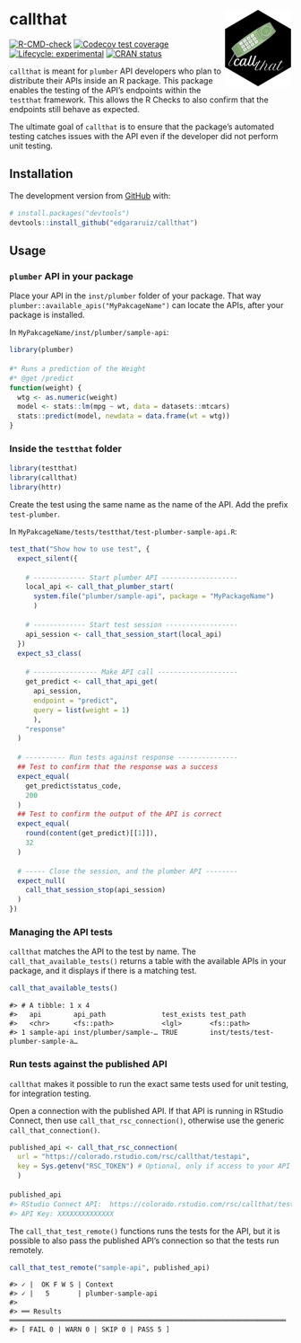 
<!-- README.md is generated from README.Rmd. Please edit that file -->

# callthat <img src='man/figures/logo.png' align="right" height="138" />

<!-- badges: start -->

[![R-CMD-check](https://github.com/edgararuiz/callthat/workflows/R-CMD-check/badge.svg)](https://github.com/edgararuiz/callthat/actions)
[![Codecov test
coverage](https://codecov.io/gh/edgararuiz/callthat/branch/master/graph/badge.svg)](https://codecov.io/gh/edgararuiz/callthat?branch=master)
[![Lifecycle:
experimental](https://img.shields.io/badge/lifecycle-experimental-orange.svg)](https://lifecycle.r-lib.org/articles/stages.html#experimental)
[![CRAN
status](https://www.r-pkg.org/badges/version/callthat)](https://CRAN.R-project.org/package=callthat)
<!-- badges: end -->

`callthat` is meant for `plumber` API developers who plan to distribute
their APIs inside an R package. This package enables the testing of the
API’s endpoints within the `testthat` framework. This allows the R
Checks to also confirm that the endpoints still behave as expected.

The ultimate goal of `callthat` is to ensure that the package’s
automated testing catches issues with the API even if the developer did
not perform unit testing.

## Installation

The development version from [GitHub](https://github.com/) with:

``` r
# install.packages("devtools")
devtools::install_github("edgararuiz/callthat")
```

## Usage

### `plumber` API in your package

Place your API in the `inst/plumber` folder of your package. That way
`plumber::available_apis("MyPakcageName")` can locate the APIs, after
your package is installed.

In `MyPakcageName/inst/plumber/sample-api`:

``` r
library(plumber)

#* Runs a prediction of the Weight
#* @get /predict
function(weight) {
  wtg <- as.numeric(weight)
  model <- stats::lm(mpg ~ wt, data = datasets::mtcars)
  stats::predict(model, newdata = data.frame(wt = wtg))
}
```

### Inside the `testthat` folder

``` r
library(testthat)
library(callthat)
library(httr)
```

Create the test using the same name as the name of the API. Add the
prefix `test-plumber`.

In `MyPakcageName/tests/testthat/test-plumber-sample-api.R`:

``` r
test_that("Show how to use test", {
  expect_silent({
    
    # ------------- Start plumber API ------------------- 
    local_api <- call_that_plumber_start(
      system.file("plumber/sample-api", package = "MyPackageName")
      )
    
    # ------------- Start test session ------------------ 
    api_session <- call_that_session_start(local_api)
  })
  expect_s3_class(
    
    # ---------------- Make API call --------------------
    get_predict <- call_that_api_get(
      api_session, 
      endpoint = "predict", 
      query = list(weight = 1)
      ),
    "response"
  )
  
  # ---------- Run tests against response ---------------
  ## Test to confirm that the response was a success
  expect_equal(
    get_predict$status_code,
    200
  )
  ## Test to confirm the output of the API is correct
  expect_equal(
    round(content(get_predict)[[1]]),
    32
  )
  
  # ----- Close the session, and the plumber API --------
  expect_null(
    call_that_session_stop(api_session)
  )
})
```

### Managing the API tests

`callthat` matches the API to the test by name. The
`call_that_available_tests()` returns a table with the available APIs in
your package, and it displays if there is a matching test.

``` r
call_that_available_tests()
```

    #> # A tibble: 1 x 4
    #>   api        api_path              test_exists test_path                        
    #>   <chr>      <fs::path>            <lgl>       <fs::path>                       
    #> 1 sample-api inst/plumber/sample-… TRUE        inst/tests/test-plumber-sample-a…

### Run tests against the published API

`callthat` makes it possible to run the exact same tests used for unit
testing, for integration testing.

Open a connection with the published API. If that API is running in
RStudio Connect, then use `call_that_rsc_connection()`, otherwise use
the generic `call_that_connection()`.

``` r
published_api <- call_that_rsc_connection(
  url = "https://colorado.rstudio.com/rsc/callthat/testapi",
  key = Sys.getenv("RSC_TOKEN") # Optional, only if access to your API is restricted
  )

published_api
#> RStudio Connect API:  https://colorado.rstudio.com/rsc/callthat/testapi
#> API Key: XXXXXXXXXXXXXX
```

The `call_that_test_remote()` functions runs the tests for the API, but
it is possible to also pass the published API’s connection so that the
tests run remotely.

``` r
call_that_test_remote("sample-api", published_api)
```

    #> ✓ |  OK F W S | Context
    #> ✓ |   5       | plumber-sample-api
    #> 
    #> ══ Results ═════════════════════════════════════════════════════════════════════
    #> [ FAIL 0 | WARN 0 | SKIP 0 | PASS 5 ]
